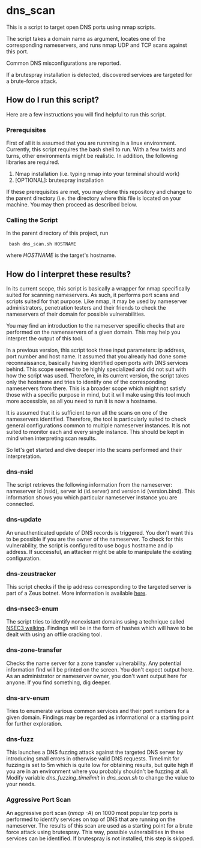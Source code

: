 # dns_scan

This is a script to target open DNS ports using nmap scripts.

The script takes a domain name as argument, locates one of the corresponding nameservers,  and runs nmap UDP and TCP scans against this port.

Common DNS misconfigurations are reported.

If a brutespray installation is detected, discovered services are targeted for a brute-force attack.

## How do I run this script?
Here are a few instructions you will find helpful to run this script.
### Prerequisites
First of all it is assumed that you are runnning in a linux environment. Currently, this script requires the bash shell to run.
With a few twists and turns, other environments might be realistic. In addition, the following libraries are required.
1. Nmap installation (i.e. typing nmap into your terminal should work)
2. [OPTIONAL]: brutespray installation

If these prerequisites are met, you may clone this repository and change to the parent directory (i.e. the directory where this file is located on your machine. You may then proceed as described below.

### Calling the Script

In the parent directory of this project, run

     bash dns_scan.sh HOSTNAME

where *HOSTNAME* is the target's hostname.

## How do I interpret these results?
In its current scope, this script is basically a wrapper for nmap specifically suited for scanning nameservers. As such, it performs
port scans and scripts suited for that purpose. Like nmap, it may be used by nameserver administrators, penetration testers and their friends
to check the nameservers of their domain for possible vulnerabilities.

You may find an introduction to the nameserver specific checks that are performed on the namenservers of a given domain. This may help you
interpret the output of this tool.

In a previous version, this script took three input parameters: ip address, port number and host name. It assumed that you already had
done some reconnaissance, basically having identified open ports with DNS services behind. This scope seemed to be highly specialized
and did not suit with how the script was used. Therefore, in its current version, the script takes only the hostname and tries to
identify one of the corresponding nameservers from there. This is a broader scope which might not satisfy those with a specific purpose
in mind, but it will make using this tool much more accessible, as all you need to run it is now a hostname.

It is assumed that it is sufficient to run all the scans on one of the nameservers identified. Therefore, the tool is particularly suited
to check general configurations common to multiple nameserver instances. It is not suited to monitor each and every single instance.
This should be kept in mind when interpreting scan results.

So let's get started and dive deeper into the scans performed and their interpretation.

### dns-nsid
The script retrieves the following information from the nameserver: nameserver id (nsid), server id (id.server) and version id (version.bind).
This information shows you which particular nameserver instance you are connected.

### dns-update
An unauthenticated update of DNS records is triggered. You don't want this to be possible if you are the owner of the nameserver. To check for this
vulnerability, the script is configured to use bogus hostname and ip address. If successful, an attacker might be able to manipulate the
existing configuration.

### dns-zeustracker
This script checks if the ip address corresponding to the targeted server is part of a Zeus botnet. More information is available 
[here](https://zeustracker.abuse.ch/ztdns.php).

### dns-nsec3-enum
The script tries to identify nonexistant domains using a technique called [NSEC3 walking](https://nmap.org/nsedoc/scripts/dns-nsec3-enum.html).
Findings will be in the form of hashes which will have to be dealt with using an offlie cracking tool.

### dns-zone-transfer
Checks the name server for a zone transfer vulnerability. Any potential information find will be printed on the screen. You don't expect output here.
As an administrator or nameserver owner, you don't want output here for anyone.
If you find something, dig deeper.

### dns-srv-enum
Tries to enumerate various common services and their port numbers for a given domain. Findings may be regarded as informational or
a starting point for further exploration.

### dns-fuzz
This launches a DNS fuzzing attack against the targeted DNS server by introducing small errors in otherwise valid DNS requests.
Timelimit for fuzzing is set to 5m which is quite low for obtaining results, but quite high if you are in an environment where you 
probably shouldn't be fuzzing at all. Modify variable *dns_fuzzing_timelimit* in *dns_scan.sh* to change the value to your needs.

### Aggressive Port Scan
An aggressive port scan (*nmap -A*) on 1000 most popular tcp ports is performed to identify services on top of DNS that are running on the nameserver.
The results of this scan are used as a starting point for a brute force attack using brutespray. This way, possible vulnerabilities in these
services can be identified. If brutespray is not installed, this step is skipped.

